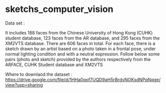 # sketchs_computer_vision

Data set : 

It includes 188 faces from the Chinese University of Hong Kong (CUHK) student database, 123 faces from the AR database, and 295 faces from the XM2VTS database. 
There are 606 faces in total. For each face, there is a sketch drawn by an artist based on a photo taken in a frontal pose, under normal lighting condition and with a neutral expression. Follow below some pairs (photo and sketch) provided by the authors respectively from the ARFACE, CUHK Student database and XM2VTS

Where to downlaod the dataset : https://drive.google.com/file/d/1HHa0qof7UQD9aH5rBrdvNOKsdNPqNqge/view?usp=sharing
